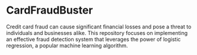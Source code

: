 # CardFraudBuster
Credit card fraud can cause significant financial losses and pose a threat to individuals and businesses alike. This repository focuses on implementing an effective fraud detection system that leverages the power of logistic regression, a popular machine learning algorithm.
